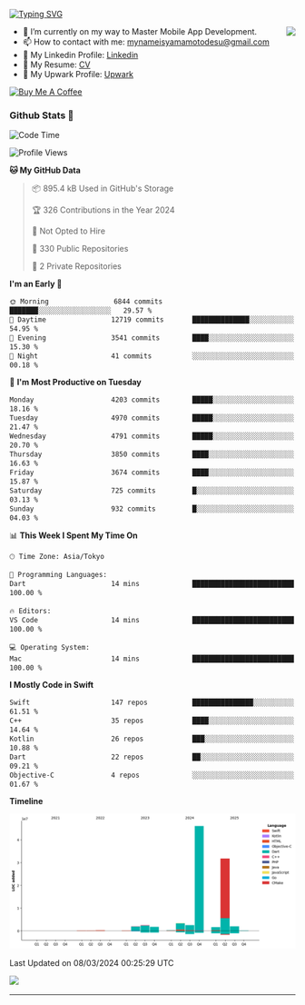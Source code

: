 
[![Typing SVG](https://readme-typing-svg.demolab.com/?lines=Thank+You+For+Visiting!!;You+Are+Welcome✨;I+am+Kyo+Yamamoto;Mobile+Developer)](https://git.io/typing-svg)
<p>
<img align="right" src="https://media.giphy.com/media/26ufdb3cYKwbRtYVW/giphy.gif" style="max-width:100%;" height="150px">

- 🌱 I’m currently on my way to Master Mobile App Development.
- 📫 How to contact with me: mynameisyamamotodesu@gmail.com
- 🔗 My Linkedin Profile: [Linkedin](https://www.linkedin.com/in/kyo-yamamoto-a2ab50239)
- 🔗 My Resume: [CV](https://www.kickresume.com/cv/ZWKvXV/)
- 🔗 My Upwark Profile: [Upwark](https://www.upwork.com/freelancers/~01aa9115102bb4af25)

<a href="https://www.buymeacoffee.com/kyoyamamoto" target="_blank"><img src="https://cdn.buymeacoffee.com/buttons/default-orange.png" alt="Buy Me A Coffee" height="41" width="174"></a>

### Github Stats 🥇 
<!--START_SECTION:waka-->
![Code Time](http://img.shields.io/badge/Code%20Time-669%20hrs%2017%20mins-blue)

![Profile Views](http://img.shields.io/badge/Profile%20Views-0-blue)

**🐱 My GitHub Data** 

> 📦 895.4 kB Used in GitHub's Storage 
 > 
> 🏆 326 Contributions in the Year 2024
 > 
> 🚫 Not Opted to Hire
 > 
> 📜 330 Public Repositories 
 > 
> 🔑 2 Private Repositories 
 > 
**I'm an Early 🐤** 

```text
🌞 Morning                6844 commits        ███████░░░░░░░░░░░░░░░░░░   29.57 % 
🌆 Daytime                12719 commits       ██████████████░░░░░░░░░░░   54.95 % 
🌃 Evening                3541 commits        ████░░░░░░░░░░░░░░░░░░░░░   15.30 % 
🌙 Night                  41 commits          ░░░░░░░░░░░░░░░░░░░░░░░░░   00.18 % 
```
📅 **I'm Most Productive on Tuesday** 

```text
Monday                   4203 commits        █████░░░░░░░░░░░░░░░░░░░░   18.16 % 
Tuesday                  4970 commits        █████░░░░░░░░░░░░░░░░░░░░   21.47 % 
Wednesday                4791 commits        █████░░░░░░░░░░░░░░░░░░░░   20.70 % 
Thursday                 3850 commits        ████░░░░░░░░░░░░░░░░░░░░░   16.63 % 
Friday                   3674 commits        ████░░░░░░░░░░░░░░░░░░░░░   15.87 % 
Saturday                 725 commits         █░░░░░░░░░░░░░░░░░░░░░░░░   03.13 % 
Sunday                   932 commits         █░░░░░░░░░░░░░░░░░░░░░░░░   04.03 % 
```


📊 **This Week I Spent My Time On** 

```text
🕑︎ Time Zone: Asia/Tokyo

💬 Programming Languages: 
Dart                     14 mins             █████████████████████████   100.00 % 

🔥 Editors: 
VS Code                  14 mins             █████████████████████████   100.00 % 

💻 Operating System: 
Mac                      14 mins             █████████████████████████   100.00 % 
```

**I Mostly Code in Swift** 

```text
Swift                    147 repos           ███████████████░░░░░░░░░░   61.51 % 
C++                      35 repos            ████░░░░░░░░░░░░░░░░░░░░░   14.64 % 
Kotlin                   26 repos            ███░░░░░░░░░░░░░░░░░░░░░░   10.88 % 
Dart                     22 repos            ██░░░░░░░░░░░░░░░░░░░░░░░   09.21 % 
Objective-C              4 repos             ░░░░░░░░░░░░░░░░░░░░░░░░░   01.67 % 
```



**Timeline**

![Lines of Code chart](https://raw.githubusercontent.com/YamamotoDesu/YamamotoDesu/main/assets/bar_graph.png)


 Last Updated on 08/03/2024 00:25:29 UTC
<!--END_SECTION:waka-->

![](https://github-profile-summary-cards.vercel.app/api/cards/profile-details?username=YamamotoDesu&theme=vue)

----
